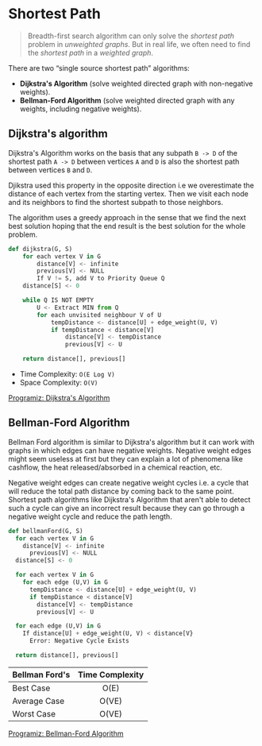 # Shortest Path

> Breadth-first search algorithm can only solve the _shortest path_ problem in _unweighted graphs_. But in real life, we often need to find the _shortest path_ in a _weighted graph_.

There are two “single source shortest path” algorithms:
- **Dijkstra's Algorithm** (solve weighted directed graph with non-negative weights).
- **Bellman-Ford Algorithm** (solve weighted directed graph with any weights, including negative weights).

## Dijkstra's algorithm

Dijkstra's Algorithm works on the basis that any subpath `B -> D` of the shortest path `A -> D` between vertices `A` and `D` is also the shortest path between vertices `B` and `D`.

Djikstra used this property in the opposite direction i.e we overestimate the distance of each vertex from the starting vertex. Then we visit each node and its neighbors to find the shortest subpath to those neighbors.

The algorithm uses a greedy approach in the sense that we find the next best solution hoping that the end result is the best solution for the whole problem.

```py
def dijkstra(G, S)
    for each vertex V in G
        distance[V] <- infinite
        previous[V] <- NULL
        If V != S, add V to Priority Queue Q
    distance[S] <- 0

    while Q IS NOT EMPTY
        U <- Extract MIN from Q
        for each unvisited neighbour V of U
            tempDistance <- distance[U] + edge_weight(U, V)
            if tempDistance < distance[V]
                distance[V] <- tempDistance
                previous[V] <- U

    return distance[], previous[]
```

- Time Complexity: `O(E Log V)`
- Space Complexity: `O(V)`

[Programiz: Dijkstra's Algorithm](https://www.programiz.com/dsa/dijkstra-algorithm)

## Bellman-Ford Algorithm

Bellman Ford algorithm is similar to Dijkstra's algorithm but it can work with graphs in which edges can have negative weights. Negative weight edges might seem useless at first but they can explain a lot of phenomena like cashflow, the heat released/absorbed in a chemical reaction, etc.

Negative weight edges can create negative weight cycles i.e. a cycle that will reduce the total path distance by coming back to the same point. Shortest path algorithms like Dijkstra's Algorithm that aren't able to detect such a cycle can give an incorrect result because they can go through a negative weight cycle and reduce the path length.

```py
def bellmanFord(G, S)
  for each vertex V in G
    distance[V] <- infinite
      previous[V] <- NULL
  distance[S] <- 0

  for each vertex V in G
    for each edge (U,V) in G
      tempDistance <- distance[U] + edge_weight(U, V)
      if tempDistance < distance[V]
        distance[V] <- tempDistance
        previous[V] <- U

  for each edge (U,V) in G
    If distance[U] + edge_weight(U, V) < distance[V}
      Error: Negative Cycle Exists

  return distance[], previous[]
```

| Bellman Ford's | Time Complexity |
| -------------- | :-------------: |
| Best Case      | O(E)            |
| Average Case   | O(VE)           |
| Worst Case     | O(VE)           |

[Programiz: Bellman-Ford Algorithm](https://www.programiz.com/dsa/bellman-ford-algorithm)